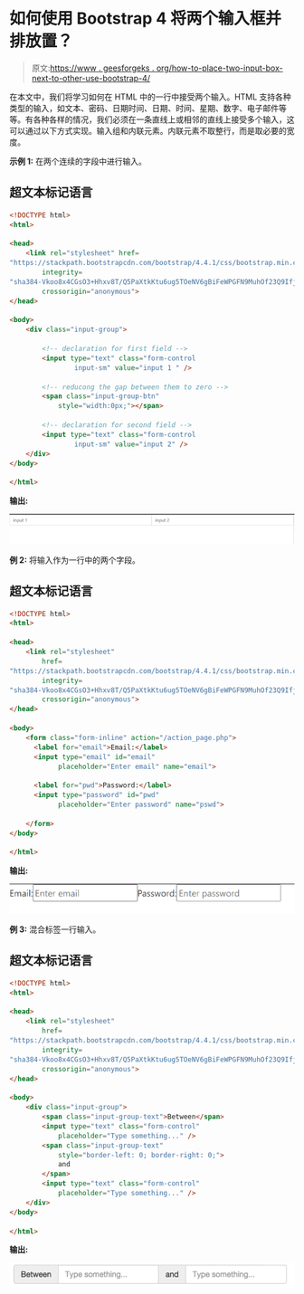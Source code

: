 # 如何使用 Bootstrap 4 将两个输入框并排放置？

> 原文:[https://www . geesforgeks . org/how-to-place-two-input-box-next-to-other-use-bootstrap-4/](https://www.geeksforgeeks.org/how-to-place-two-input-box-next-to-each-other-using-bootstrap-4/)

在本文中，我们将学习如何在 HTML 中的一行中接受两个输入。HTML 支持各种类型的输入，如文本、密码、日期时间、日期、时间、星期、数字、电子邮件等等。有各种各样的情况，我们必须在一条直线上或相邻的直线上接受多个输入，这可以通过以下方式实现。输入组和内联元素。内联元素不取整行，而是取必要的宽度。

**示例 1:** 在两个连续的字段中进行输入。

## 超文本标记语言

```html
<!DOCTYPE html>
<html>

<head>
    <link rel="stylesheet" href=
"https://stackpath.bootstrapcdn.com/bootstrap/4.4.1/css/bootstrap.min.css"
        integrity=
"sha384-Vkoo8x4CGsO3+Hhxv8T/Q5PaXtkKtu6ug5TOeNV6gBiFeWPGFN9MuhOf23Q9Ifjh"
        crossorigin="anonymous">
</head>

<body>
    <div class="input-group">

        <!-- declaration for first field -->
        <input type="text" class="form-control 
                input-sm" value="input 1 " />

        <!-- reducong the gap between them to zero -->
        <span class="input-group-btn" 
            style="width:0px;"></span>

        <!-- declaration for second field -->
        <input type="text" class="form-control 
                input-sm" value="input 2" />
    </div>
</body>

</html>
```

**输出:**

![](img/0a5b39137b623ac8219de6213a5d8c0d.png)

**例 2:** 将输入作为一行中的两个字段。

## 超文本标记语言

```html
<!DOCTYPE html>
<html>

<head>
    <link rel="stylesheet" 
        href=
"https://stackpath.bootstrapcdn.com/bootstrap/4.4.1/css/bootstrap.min.css"
        integrity=
"sha384-Vkoo8x4CGsO3+Hhxv8T/Q5PaXtkKtu6ug5TOeNV6gBiFeWPGFN9MuhOf23Q9Ifjh" 
        crossorigin="anonymous">
</head>

<body>
    <form class="form-inline" action="/action_page.php">
      <label for="email">Email:</label>
      <input type="email" id="email" 
            placeholder="Enter email" name="email">

      <label for="pwd">Password:</label>
      <input type="password" id="pwd" 
            placeholder="Enter password" name="pswd">

    </form>
</body>

</html>
```

**输出:**

![](img/7552453ace0cce9f2d2a583975b2c851.png)

**例 3:** 混合标签一行输入。

## 超文本标记语言

```html
<!DOCTYPE html>
<html>

<head>
    <link rel="stylesheet" 
        href=
"https://stackpath.bootstrapcdn.com/bootstrap/4.4.1/css/bootstrap.min.css"
        integrity=
"sha384-Vkoo8x4CGsO3+Hhxv8T/Q5PaXtkKtu6ug5TOeNV6gBiFeWPGFN9MuhOf23Q9Ifjh" 
        crossorigin="anonymous">
</head>

<body>
    <div class="input-group">
        <span class="input-group-text">Between</span>
        <input type="text" class="form-control" 
            placeholder="Type something..." />
        <span class="input-group-text" 
            style="border-left: 0; border-right: 0;">
            and
        </span>
        <input type="text" class="form-control"     
            placeholder="Type something..." />
    </div>
</body>

</html>
```

**输出:**

![](img/713440b697aa875cc27f253bfe5994b8.png)